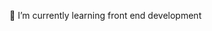 🌱 I’m currently learning front end development

<!---
puribe1223/puribe1223 is a ✨ special ✨ repository because its `README.md` (this file) appears on your GitHub profile.
You can click the Preview link to take a look at your changes.
--->
